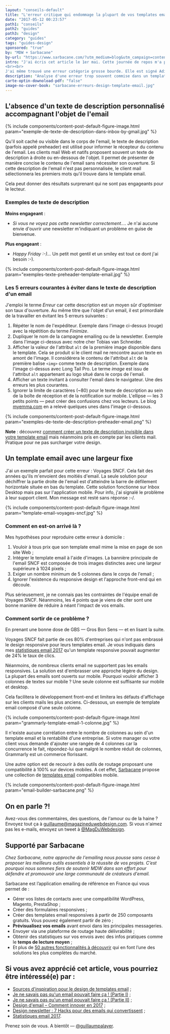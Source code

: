 ```yaml
---
layout: "conseils-default"
title: "L'erreur critique qui endommage la plupart de vos templates email"
date: "2017-05-12 00:23:57"
path1: "conseils"
path2: "guides"
path3: "design"
category: "guides"
tags: "guides-design"
sponsored: "true"
by: "MDW + Sarbacane"
by-url: "https://www.sarbacane.com/?utm_medium=blog&utm_campaign=content&utm_source=magazineduwebdesign"
intro: "J'ai écris cet article le 1er mai. Cette journée de repos m'a permis de faire le tri dans mes emails. La plupart sont des newsletters ou des notifications de réseaux sociaux. J'ai parcouru un à un ces emails afin de décider si je souhaitais encore leur accorder un espace dans ma boîte de réception. Le cerveau humain excelle dans la reconnaissance de répétitions, de modèles, de tendances. En parcourant ces emails, je me suis aperçu que certains critères favorisaient ma désinscription ou mon désintérêt.
<br><br>
J'ai même trouvé une erreur catégorie grosse bourde. Elle est signé Adidas et avait comme sujet la participation au marathon de Boston 2017, voir l'image ci-dessous. Je vous laisse imaginer la [réaction](https://twitter.com/anthonypierro5/status/854483263108370437/photo/1) des participants. Je n'ai pas trouvé d'autre erreur de niveau olympique. Néanmoins, j'en ai reperé quelques unes à ne pas reproduire dans votre template email."
description: "Analyse d'une erreur trop souvent commise dans un template email et conseils pour y remédier avec exemples à l'appui."
carte-optin-downoload-pdf: "false"
image-no-cover-book: "sarbacane-erreurs-design-template-email.jpg"
---
```

## L'absence d'un texte de description personnalisé accompagnant l'objet de l'email

{% include components/content-post-default-figure-image.html param="exemple-de-texte-de-description-dans-inbox-by-gmail.jpg" %}

Qu'il soit caché ou visible dans le corps de l'email, le texte de description (parfois appelé preheader) est utilisé pour informer le récepteur du contenu de l'email. Les clients mail Web et natifs proposent souvent un texte de description à droite ou en-dessous de l'objet. Il permet de présenter de manière concise le contenu de l'email sans nécessiter son ouverture. Si cette description de l'email n'est pas personnalisée, le client mail sélectionnera les premiers mots qu'il trouve dans le template email.

Cela peut donner des résultats surprenant qui ne sont pas engageants pour le lecteur.

### Exemples de texte de description

**Moins engageant** :

-  *Si vous ne voyez pas cette newsletter correctement...*. Je n'ai aucune envie d'ouvrir une newsletter m'indiquant un problème en guise de bienvenue.

**Plus engageant** :

-  *Happy Friday :-)...* Un petit mot gentil et un smiley est tout ce dont j'ai besoin :-).

{% include components/content-post-default-figure-image.html param="exemples-texte-preheader-template-email.jpg" %}

### Les 5 erreurs courantes à éviter dans le texte de description d'un email

J'emploi le terme *Erreur* car cette description est un moyen sûr d'optimiser son taux d'ouverture. Au même titre que l'objet d'un email, il est primordiale de la travailler en évitant les 5 erreurs suivantes :

1. Répéter le nom de l'expéditeur. Exemple dans l'image ci-dessus (rouge) avec la répétition du terme *Finimize*.
2. Dupliquer le nom de la campagne emailing ou de la newsletter. Exemple dans l'image ci-dessus avec notre cher Tobias van Schneider.
3. Afficher la valeur de l'attribut `alt` de la première image disponible dans le template. Cela se produit si le client mail ne rencontre aucun texte en amont de l'image. Il considérera le contenu de l'attribut `alt` de la première balise `<img>` comme texte de description. Exemple dans l'image ci-dessus avec Long Tail Pro. Le terme *image* est issu de l'attribut `alt` appartenant au logo situé dans le corps de l'email.
4. Afficher un texte invitant à consulter l'email dans le navigateur. Une des erreurs les plus courantes.
5. Ignorer la limite de caractères (~80) pour le texte de description au sein de la boîte de réception et de la notification sur mobile. L'ellipse — les 3 petits points — peut créer des confusions chez vos lecteurs. Le blog [myemma.com](http://content.myemma.com/blog/10-essential-email-design-tips-from-justine-jordan) en a relevé quelques unes dans l'image ci-dessous.

{% include components/content-post-default-figure-image.html param="exemples-de-texte-de-description-preheader-email.png" %}

**Note** : découvrez [comment créer un texte de description invisible dans votre template email](http://www.magazineduwebdesign.com/conseils/guides/je-ne-savais-pas-qu-un-email-pouvait-faire-ca-partie-1/) mais néanmoins pris en compte par les clients mail. Pratique pour ne pas surcharger votre design.

## Un template email avec une largeur fixe

J'ai un exemple parfait pour cette erreur : Voyages SNCF. Cela fait des années qu'ils m'envoient des moitiés d'email. La seule solution pour déchiffrer la partie droite de l'email est d'atteindre la barre de défilement horizontale située en bas du template. Cette solution fonctionne sur Inbox Desktop mais pas sur l'application mobile. Pour info, j'ai signalé le problème à leur support client. Mon message est resté sans réponse :-/.

{% include components/content-post-default-figure-image.html param="template-email-voyages-sncf.jpg" %}

### Comment en est-on arrivé là ?

Mes hypothèses pour reproduire cette erreur à domicile :

1. Vouloir à tous prix que son template email mime la mise en page de son site Web ;
2. Intégrer le template email à l'aide d'images. La bannière principale de l'email SNCF est composée de trois images distinctes avec une largeur supérieure à 1024 pixels ;
3. Exiger un nombre minimum de 5 colonnes dans le corps de l'email ;
4. Ignorer l'existence du responsive design et l'approche front-end qui en découle.

Plus sérieusement, je ne connais pas les contraintes de l'équipe email de Voyages SNCF. Néanmoins, les 4 points que je viens de citer sont une bonne manière de réduire à néant l'impact de vos emails.

### Comment sortir de ce problème ?

En prenant une bonne dose de GBS — Gros Bon Sens — et en lisant la suite.

Voyages SNCF fait partie de ces 80% d'entreprises qui n'ont pas embrassé le design responsive pour leurs templates email. Je vous indiquais dans mes [statistiques email 2017](http://www.magazineduwebdesign.com/conseils/guides/statistiques-email-2017/) qu'un template responsive pouvait augmenter de 24% le taux de clics.

Néanmoins, de nombreux clients email ne supportent pas les emails responsives. La solution est d'embrasser une approche légère du design. La plupart des emails sont ouverts sur mobile. Pourquoi vouloir afficher 3 colonnes de textes sur mobile ? Une seule colonne est suffisante sur mobile et desktop.

Cela facilitera le développement front-end et limitera les défauts d'affichage sur les clients mails les plus anciens. Ci-dessous, un exemple de template email composé d'une seule colonne.

{% include components/content-post-default-figure-image.html param="grammarly-template-email-1-colonne.jpg" %}

Il n'existe aucune corrélation entre le nombre de colonnes au sein d'un template email et la rentabilité d'une entreprise. Si votre manager ou votre client vous demande d'ajouter une rangée de 4 colonnes car la concurrence le fait, répondez-lui que malgré le nombre réduit de colonnes, Grammarly est un commerce florissant.

Une autre option est de recourir à des outils de routage proposant une compatibilité à 100% sur devices mobiles. A cet effet, [Sarbacane](https://www.sarbacane.com/?utm_medium=blog&utm_campaign=content&utm_source=magazineduwebdesign) propose une collection de [templates email](https://www.sarbacane.com/template-emailing/?utm_medium=blog&utm_campaign=content&utm_source=magazineduwebdesign) compatibles mobile.

{% include components/content-post-default-figure-image.html param="email-builder-sarbacane.png" %}

## On en parle ?!

Avez-vous des commentaires, des questions, de l'amour ou de la haine ? Envoyez tout ça à guillaume@magazineduwebdesign.com. Si vous n'aimez pas les e-mails, envoyez un tweet à [@MagDuWebdesign](https://twitter.com/MagDuWebdesign).

## Supporté par Sarbacane

*Chez Sarbacane, notre approche de l'emailing nous pousse sans cesse à proposer les meilleurs outils essentiels à la réussite de vos projets. C’est pourquoi nous sommes fiers de soutenir MDW dans son effort pour défendre et promouvoir une large communauté de créateurs d'email.*

Sarbacane est l’application emailing de référence en France qui vous permet de :

- Gérer vos listes de contacts avec une compatibilité WordPress, Magento, PrestaShop ;
- Créer des formulaires responsives ;
- Créer des templates email responsives à partir de 250 composants gratuits. Vous pouvez également partir de zéro ;
- **Prévisualisez vos emails** avant envoi dans les principales messageries.
- Envoyer via une plateforme de routage haute délivrabilité ;
- Obtenir des statistiques sur vos envois avec des infos pratiques comme le **temps de lecture moyen** ;
- Et plus de [50 autres fonctionnalités à découvrir](https://www.sarbacane.com/?utm_medium=blog&utm_campaign=content&utm_source=magazineduwebdesign) qui en font l’une des solutions les plus complètes du marché.

## Si vous avez apprécié cet article, vous pourriez être intéressé(e) par :

-  [Sources d'inspiration pour le design de templates email](http://www.magazineduwebdesign.com/conseils/guides/template-email-exemple-inspiration-design/) ;
-  [Je ne savais pas qu'un email pouvait faire ça ! (Partie I)](http://www.magazineduwebdesign.com/conseils/guides/je-ne-savais-pas-qu-un-email-pouvait-faire-ca-partie-1/) ;
-  [Je ne savais pas qu'un email pouvait faire ça ! (Partie II)](http://www.magazineduwebdesign.com/conseils/guides/je-ne-savais-pas-qu-un-email-pouvait-faire-ca-partie-2/) ;
-  [Design d'email – Comment innover en 2017](http://www.magazineduwebdesign.com/conseils/guides/design-d-email-comment-innover-en-2017/) ;
-  [Design newsletter : 7 Hacks pour des emails qui convertissent](http://www.magazineduwebdesign.com/conseils/guides/design-newsletter-7-hacks-pour-des-emails-qui-convertissent/) ;
-  [Statistiques email 2017](http://www.magazineduwebdesign.com/conseils/guides/statistiques-email-2017/).

Prenez soin de vous. A bientôt — [@guillaumpalayer](https://twitter.com/guillaumpalayer).
